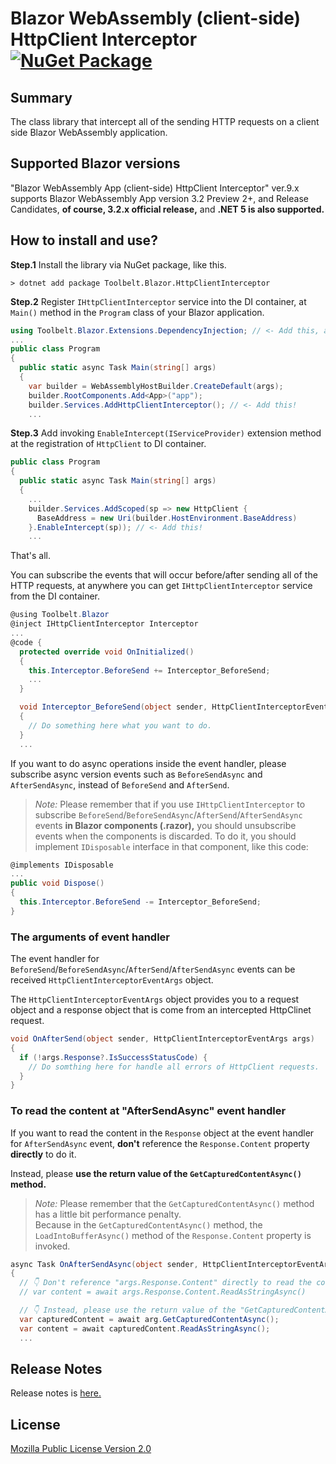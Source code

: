 # Blazor WebAssembly (client-side) HttpClient Interceptor [![NuGet Package](https://img.shields.io/nuget/v/Toolbelt.Blazor.HttpClientInterceptor.svg)](https://www.nuget.org/packages/Toolbelt.Blazor.HttpClientInterceptor/)

## Summary

The class library that intercept all of the sending HTTP requests on a client side Blazor WebAssembly application.

## Supported Blazor versions

"Blazor WebAssembly App (client-side) HttpClient Interceptor" ver.9.x supports Blazor WebAssembly App version 3.2 Preview 2+, and Release Candidates, **of course, 3.2.x official release,** and **.NET 5 is also supported.**

## How to install and use?

**Step.1** Install the library via NuGet package, like this.

```shell
> dotnet add package Toolbelt.Blazor.HttpClientInterceptor
```

**Step.2** Register `IHttpClientInterceptor` service into the DI container, at `Main()` method in the `Program` class of your Blazor application.

```csharp
using Toolbelt.Blazor.Extensions.DependencyInjection; // <- Add this, and...
...
public class Program
{
  public static async Task Main(string[] args)
  {
    var builder = WebAssemblyHostBuilder.CreateDefault(args);
    builder.RootComponents.Add<App>("app");
    builder.Services.AddHttpClientInterceptor(); // <- Add this!
    ...
```

**Step.3** Add invoking `EnableIntercept(IServiceProvider)` extension method at the registration of `HttpClient` to DI container.

```csharp
public class Program
{
  public static async Task Main(string[] args)
  {
    ...
    builder.Services.AddScoped(sp => new HttpClient { 
      BaseAddress = new Uri(builder.HostEnvironment.BaseAddress) 
    }.EnableIntercept(sp)); // <- Add this!
    ...
```

That's all.

You can subscribe the events that will occur before/after sending all of the HTTP requests, at anywhere you can get `IHttpClientInterceptor` service from the DI container.

```csharp
@using Toolbelt.Blazor
@inject IHttpClientInterceptor Interceptor
...
@code {
  protected override void OnInitialized()
  {
    this.Interceptor.BeforeSend += Interceptor_BeforeSend;
    ...
  }

  void Interceptor_BeforeSend(object sender, HttpClientInterceptorEventArgs e)
  {
    // Do something here what you want to do.
  }
  ...
```

If you want to do async operations inside the event handler, please subscribe async version events such as `BeforeSendAsync` and `AfterSendAsync`, instead of `BeforeSend` and `AfterSend`.

> _Note:_ Please remember that if you use `IHttpClientInterceptor` to subscribe `BeforeSend`/`BeforeSendAsync`/`AfterSend`/`AfterSendAsync` events **in Blazor components (.razor),** you should unsubscribe events when the components is discarded. To do it, you should implement `IDisposable` interface in that component, like this code:

```csharp
@implements IDisposable
...
public void Dispose()
{
  this.Interceptor.BeforeSend -= Interceptor_BeforeSend;
}
```

### The arguments of event handler

The event handler for `BeforeSend`/`BeforeSendAsync`/`AfterSend`/`AfterSendAsync` events can be received `HttpClientInterceptorEventArgs` object.

The `HttpClientInterceptorEventArgs` object provides you to a request object and a response object that is come from an intercepted HttpClinet request.

```csharp
void OnAfterSend(object sender, HttpClientInterceptorEventArgs args)
{
  if (!args.Response?.IsSuccessStatusCode) {
    // Do somthing here for handle all errors of HttpClient requests.
  }
}
```

### To read the content at "AfterSendAsync" event handler

If you want to read the content in the `Response` object at the event handler for `AfterSendAsync` event, **don't** reference the `Response.Content` property **directly** to do it.

Instead, please **use the return value of the `GetCapturedContentAsync()` method.**

> _Note:_ Please remember that the `GetCapturedContentAsync()` method has a little bit performance penalty.  
> Because in the `GetCapturedContentAsync()` method, the `LoadIntoBufferAsync()` method of the `Response.Content` property is invoked.

```csharp
async Task OnAfterSendAsync(object sender, HttpClientInterceptorEventArgs args)
{
  // 👇 Don't reference "args.Response.Content" directly to read the content.
  // var content = await args.Response.Content.ReadAsStringAsync()

  // 👇 Instead, please use the return value of the "GetCapturedContentAsync()" method.
  var capturedContent = await arg.GetCapturedContentAsync();
  var content = await capturedContent.ReadAsStringAsync();
  ...
```


## Release Notes

Release notes is [here.](https://github.com/jsakamoto/Toolbelt.Blazor.HttpClientInterceptor/blob/master/RELEASE-NOTES.txt)

## License

[Mozilla Public License Version 2.0](https://github.com/jsakamoto/Toolbelt.Blazor.HttpClientInterceptor/blob/master/LICENSE)

